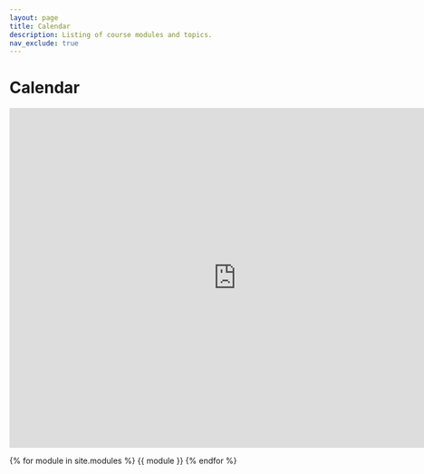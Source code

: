 ```yaml
---
layout: page
title: Calendar
description: Listing of course modules and topics.
nav_exclude: true
---
```


# Calendar

<iframe src="https://calendar.google.com/calendar/embed?src=19c09ed703dc5d2c35c7a811b85613dfce075e189863bdc353b3ef3e455d8f69%40group.calendar.google.com&ctz=Asia%2FKolkata" style="border: 0" width="800" height="600" frameborder="0" scrolling="no"></iframe>


{% for module in site.modules %}
{{ module }}
{% endfor %}
